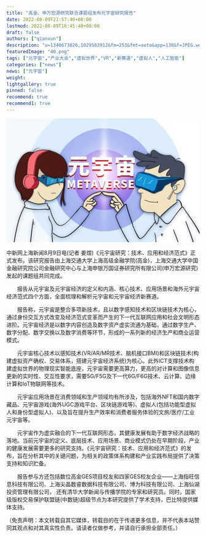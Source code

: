 ```yaml
---
title: "高金、申万宏源研究联合课题组发布元宇宙研究报告"
date: 2022-08-09T21:57:40+08:00
lastmod: 2022-08-09T16:45:40+08:00
draft: false
authors: ["qianxun"]
description: "u=1340673826,1029583912&fm=253&fmt=auto&app=138&f=JPEG.webp_副本.jpg"
featuredImage: "40.png"
tags: ["元宇宙","产业大会","虚拟世界","VR","新赛道","虚拟人","人工智能"]
categories: ["news"]
news: ["元宇宙"]
weight: 
lightgallery: true
pinned: false
recommend: true
recommend1: true
---
```


![](u=1340673826,1029583912&fm=253&fmt=auto&app=138&f=JPEG.webp_副本.jpg)

中新网上海新闻8月9日电(记者 姜煜)《元宇宙研究：技术、应用和经济范式》正式发布。该研究报告由上海交通大学上海高级金融学院(高金)，上海交通大学中国金融研究院公司金融研究中心与上海申银万国证券研究所有限公司(申万宏源研究)发起的课题组共同完成。

　　报告从元宇宙及元宇宙经济的定义和内涵、核心技术、应用场景和海外元宇宙经济范式四个方面，全面梳理和解析元宇宙和元宇宙经济新赛道。

　　报告称，元宇宙是整合多项新技术，且以数字感知技术和区块链技术为核心，通过身份交互方式改变及经济范式变革而产生的下一代互联网应用和社会文明形态进阶。元宇宙经济是以数字内容创造及数字资产虚实流通为基础，通过数字生产、数字分配、数字交换以及数字消费等环节，形成的一系列新的经济生产和商业运营模式。

　　元宇宙核心技术以感知技术(VR/AR/MR技术、脑机接口BMI)和区块链技术(构建虚拟资产确权、交易体系，搭建元宇宙经济系统)为核心。此外ICT支撑技术构建虚拟世界的物理现实智能底座，元宇宙需要更高算力，更高的对计算和图像信息更新的实时性、交互性要求，需要5G/F5G及下一代6G/F6G技术、云计算、边缘计算和IoT物联网等技术。

　　元宇宙应用场景在消费领域和生产领域均有所涉及，包括海外NFT和国内数字藏品、元宇宙游戏(海外UGC游戏平台、区块链游戏等)、虚拟人(包括功能型虚拟人和身份型虚拟人)、以及旨在提升生产效率和消费者服务体验的文旅/医疗/工业元宇宙等。

　　元宇宙作为虚实融合的下一代互联网形态，其健康发展有助于数字经济战略的落地。当前元宇宙的定义、底层技术、应用场景、商业模式仍处在早期阶段，产业的健康发展需要更多的研究支持。《元宇宙研究：技术、应用和经济范式》的发布，旨在分析其中的关键问题，为相关的政策体系构建和产业实践布局提供了决策支持和知识贮备。

　　报告参与方还包括数位高金GES项目校友和四家GES校友企业——上海指旺信息科技有限公司、上海尖晶数睿数据科技有限公司、博为科技有限公司、上海仙湖投资管理有限公司， 还有清华大学新闻与传播学院的专家和研究员。同时，国家级版权交易保护联盟链(中数链)超级节点为本研究提供了学术支持，巴比特提供媒体支持。

（免责声明：本文转载自其它媒体，转载目的在于传递更多信息，并不代表本站赞同其观点和对其真实性负责。请读者仅做参考，并请自行承担全部责任。）